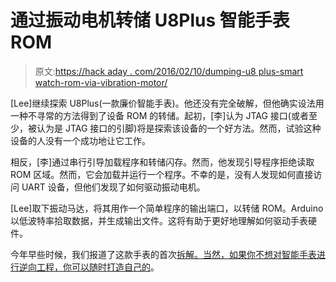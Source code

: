 # 通过振动电机转储 U8Plus 智能手表 ROM

> 原文:[https://hack aday . com/2016/02/10/dumping-u8 plus-smart watch-rom-via-vibration-motor/](https://hackaday.com/2016/02/10/dumping-u8plus-smartwatch-rom-via-vibration-motor/)

[Lee]继续探索 U8Plus(一款廉价智能手表)。他还没有完全破解，但他确实设法用一种不寻常的方法得到了设备 ROM 的转储。起初，[李]认为 JTAG 接口(或者至少，被认为是 JTAG 接口的引脚)将是探索该设备的一个好方法。然而，试验这种设备的人没有一个成功地让它工作。

相反，[李]通过串行引导加载程序和转储闪存。然而，他发现引导程序拒绝读取 ROM 区域。然而，它会加载并运行一个程序。不幸的是，没有人发现如何直接访问 UART 设备，但他们发现了如何驱动振动电机。

[Lee]取下振动马达，将其用作一个简单程序的输出端口，以转储 ROM。Arduino 以低波特率拾取数据，并生成输出文件。这将有助于更好地理解如何驱动手表硬件。

今年早些时候，我们报道了这款手表的首次[拆解。当然，如果你不想对智能手表进行逆向工程，你可以随时](http://hackaday.com/2016/01/13/cheap-smartwatch-teardown/)[打造自己的](http://hackaday.com/2016/01/10/pic32-smart-watch-2/)。